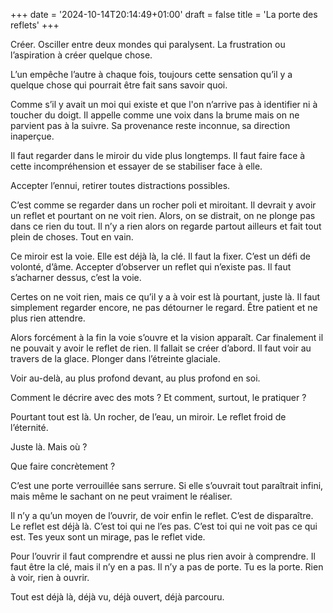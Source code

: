 +++
date = '2024-10-14T20:14:49+01:00'
draft = false
title = 'La porte des reflets'
+++

Créer. Osciller entre deux mondes qui paralysent. La frustration ou l’aspiration à créer quelque chose.

L’un empêche l’autre à chaque fois, toujours cette sensation qu’il y a quelque chose qui pourrait être fait sans savoir quoi. 

Comme s’il y avait un moi qui existe et que l'on n’arrive pas à identifier ni à toucher du doigt. Il appelle comme une voix dans la brume mais on ne parvient pas à la suivre. Sa provenance reste inconnue, sa direction inaperçue.

Il faut regarder dans le miroir du vide plus longtemps. Il faut faire face à cette incompréhension et essayer de se stabiliser face à elle.

Accepter l’ennui, retirer toutes distractions possibles.

C’est comme se regarder dans un rocher poli et miroitant. Il devrait y avoir un reflet et pourtant on ne voit rien. Alors, on se distrait, on ne plonge pas dans ce rien du tout. Il n’y a rien alors on regarde partout ailleurs et fait tout plein de choses. Tout en vain.

Ce miroir est la voie. Elle est déjà là, la clé. Il faut la fixer. C’est un défi de volonté, d’âme. Accepter d’observer un reflet qui n’existe pas. Il faut s’acharner dessus, c’est la voie.

Certes on ne voit rien, mais ce qu’il y a à voir est là pourtant, juste là. Il faut simplement regarder encore, ne pas détourner le regard. Être patient et ne plus rien attendre.

Alors forcément à la fin la voie s’ouvre et la vision apparaît. Car finalement il ne pouvait y avoir le reflet de rien. Il fallait se créer d’abord. Il faut voir au travers de la glace. Plonger dans l’étreinte glaciale.

Voir au-delà, au plus profond devant, au plus profond en soi.

Comment le décrire avec des mots ? Et comment, surtout, le pratiquer ?

Pourtant tout est là. Un rocher, de l’eau, un miroir. Le reflet froid de l’éternité.

Juste là. Mais où ?

Que faire concrètement ?

C’est une porte verrouillée sans serrure. Si elle s’ouvrait tout paraîtrait infini, mais même le sachant on ne peut vraiment le réaliser.

Il n’y a qu’un moyen de l’ouvrir, de voir enfin le reflet. C’est de disparaître. Le reflet est déjà là. C’est toi qui ne l’es pas. C’est toi qui ne voit pas ce qui est. Tes yeux sont un mirage, pas le reflet vide.

Pour l’ouvrir il faut comprendre et aussi ne plus rien avoir à comprendre. Il faut être la clé, mais il n’y en a pas. Il n’y a pas de porte. Tu es la porte. Rien à voir, rien à ouvrir.

Tout est déjà là, déjà vu, déjà ouvert, déjà parcouru.